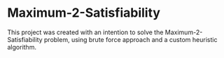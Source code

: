 # Maximum-2-Satisfiability

This project was created with an intention to solve the Maximum-2-Satisfiability problem, using brute force approach and a custom heuristic algorithm.
